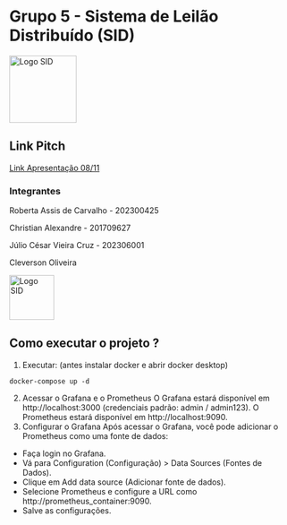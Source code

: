 # Grupo 5 - Sistema de Leilão Distribuído (SID)


<img src="assets/leilao.jpg" width="120" height="120" alt="Logo SID">

## Link Pitch

[Link Apresentação 08/11](https://docs.google.com/presentation/d/1eK21P_mmpFl_WHYtD-Mm9hy7vjfw-AyXXOsiqwvpQU8/edit#slide=id.g3045f246402_0_7)

### Integrantes

Roberta Assis de Carvalho - 202300425

Christian Alexandre - 201709627

Júlio César Vieira Cruz - 202306001

Cleverson Oliveira


<img src="assets/sid.jpg" width="80" height="80" alt="Logo SID">


## Como executar o projeto ?

1. Executar: (antes instalar docker e abrir docker desktop)
```
docker-compose up -d
```

2. Acessar o Grafana e o Prometheus
   O Grafana estará disponível em http://localhost:3000 (credenciais padrão: admin / admin123).
   O Prometheus estará disponível em http://localhost:9090.
3. Configurar o Grafana
   Após acessar o Grafana, você pode adicionar o Prometheus como uma fonte de dados:

- Faça login no Grafana.
- Vá para Configuration (Configuração) > Data Sources (Fontes de Dados).
- Clique em Add data source (Adicionar fonte de dados).
- Selecione Prometheus e configure a URL como http://prometheus_container:9090.
- Salve as configurações.
